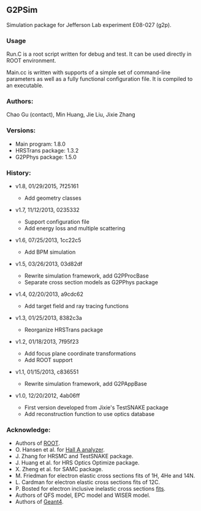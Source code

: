 ## G2PSim

Simulation package for Jefferson Lab experiment E08-027 (g2p).

### Usage
Run.C is a root script written for debug and test. It can be used directly in ROOT environment.

Main.cc is written with supports of a simple set of command-line parameters as well as a fully functional configuration file. It is compiled to an executable.

### Authors:
Chao Gu (contact), Min Huang, Jie Liu, Jixie Zhang

### Versions:
* Main program: 1.8.0
* HRSTrans package: 1.3.2
* G2PPhys package: 1.5.0

### History:
* v1.8, 01/29/2015, 7f25161
  * Add geometry classes

* v1.7, 11/12/2013, 0235332
  * Support configuration file
  * Add energy loss and multiple scattering

* v1.6, 07/25/2013, 1cc22c5
  * Add BPM simulation

* v1.5, 03/26/2013, 03d82df
  * Rewrite simulation framework, add G2PProcBase
  * Separate cross section models as G2PPhys package

* v1.4, 02/20/2013, a9cdc62
  * Add target field and ray tracing functions

* v1.3, 01/25/2013, 8382c3a
  * Reorganize HRSTrans package

* v1.2, 01/18/2013, 7f95f23
  * Add focus plane coordinate transformations
  * Add ROOT support

* v1.1, 01/15/2013, c836551
  * Rewrite simulation framework, add G2PAppBase

* v1.0, 12/20/2012, 4ab06ff
  * First version developed from Jixie's TestSNAKE package
  * Add reconstruction function to use optics database

### Acknowledge:
* Authors of [ROOT](https://root.cern.ch).
* O. Hansen et al. for [Hall A analyzer](http://hallaweb.jlab.org/podd/index.html).
* J. Zhang for HRSMC and TestSNAKE package.
* J. Huang et al. for HRS Optics Optimize package.
* X. Zheng et al. for SAMC package.
* M. Friedman for electron elastic cross sections fits of 1H, 4He and 14N.
* L. Cardman for electron elastic cross sections fits of 12C.
* P. Bosted for electron inclusive inelastic cross sections [fits](https://userweb.jlab.org/~bosted/fits.html).
* Authors of QFS model, EPC model and WISER model.
* Authors of [Geant4](http://geant4.cern.ch/).
